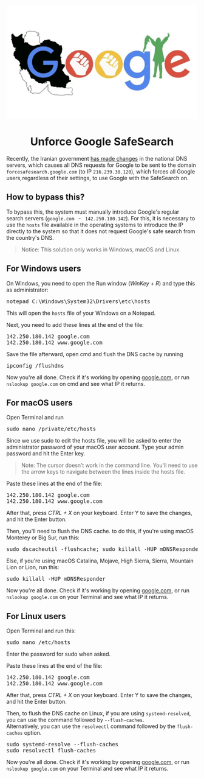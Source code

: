 <div align="center"><img src="./img.jpg" height=300>
<h1>Unforce Google SafeSearch</h1></div>
<p>Recently, the Iranian government <a href="https://digiato-com.translate.goog/article/2022/07/12/safesearch-internet-mobile?_x_tr_sl=fa&_x_tr_tl=en&_x_tr_hl=en&_x_tr_pto=wapp">has made changes</a> in the national DNS servers, which causes all DNS requests for Google to be sent to the domain <code>forcesafesearch.google.com</code> (to IP <code>216.239.38.120</code>), which forces all Google users, regardless of their settings, to use Google with the SafeSearch on.</p>
<h2>How to bypass this?</h2>
<p>To bypass this, the system must manually introduce Google's regular search servers (<code>google.com </code> - <code> 142.250.180.142</code>). For this, it is necessary to use the <code>hosts</code> file available in the operating systems to introduce the IP directly to the system so that it does not request Google's safe search from the country's DNS.</p>
<blockquote>Notice: This solution only works in Windows, macOS and Linux.</blockquote>
<h2>For Windows users</h2>
<p>On Windows, you need to open the Run window (<i>WinKey + R</i>) and type this as administrator:</p>
<pre>notepad C:\Windows\System32\Drivers\etc\hosts</pre>
<p>This will open the <code>hosts</code> file of your Windows on a Notepad.</p>
<p>Next, you need to add these lines at the end of the file:</p>
<pre>142.250.180.142 google.com
142.250.180.142 www.google.com</pre>
<p>Save the file afterward, open cmd and flush the DNS cache by running <pre>ipconfig /flushdns</pre></p>
<p>Now you're all done. Check if it's working by opening <a href="https://google.com">google.com</a>, or run <code>nslookup google.com</code> on cmd and see what IP it returns.</p>
<h2>For macOS users</h2>
<p>Open Terminal and run <pre>sudo nano /private/etc/hosts</pre></p>
<p>Since we use sudo to edit the hosts file, you will be asked to enter the administrator password of your macOS user account. Type your admin password and hit the Enter key.
</p>
<blockquote>Note: The cursor doesn’t work in the command line. You'll need to use the arrow keys to navigate between the lines inside the hosts file.</blockquote>
<p>Paste these lines at the end of the file:</p>
<pre>142.250.180.142 google.com
142.250.180.142 www.google.com</pre>
<p>After that, press <i>CTRL + X</i> on your keyboard. Enter Y to save the changes, and hit the Enter button.</p>
<p>Then, you'll need to flush the DNS cache. to do this, if you're using macOS Monterey or Big Sur, run this: <pre>sudo dscacheutil -flushcache; sudo killall -HUP mDNSResponder</pre>Else, if you're using macOS Catalina, Mojave, High Sierra, Sierra, Mountain Lion or Lion, run this: <pre>sudo killall -HUP mDNSResponder</pre></p>
<p>Now you're all done. Check if it's working by opening <a href="https://google.com">google.com</a>, or run <code>nslookup google.com</code> on your Terminal and see what IP it returns.</p>
<h2>For Linux users</h2>
<p>Open Terminal and run this:<pre>sudo nano /etc/hosts</pre>Enter the password for sudo when asked.</p>
<p>Paste these lines at the end of the file:</p>
<pre>142.250.180.142 google.com
142.250.180.142 www.google.com</pre>
<p>After that, press <i>CTRL + X</i> on your keyboard. Enter Y to save the changes, and hit the Enter button.</p>
<p>Then, to flush the DNS cache on Linux, if you are using <code>systemd-resolved</code>, you can use the command followed by <code>--flush-caches</code>.<br>Alternatively, you can use the <code>resolvectl</code> command followed by the <code>flush-caches</code> option.</p>
<pre>sudo systemd-resolve --flush-caches
sudo resolvectl flush-caches</pre>
<p>Now you're all done. Check if it's working by opening <a href="https://google.com">google.com</a>, or run <code>nslookup google.com</code> on your Terminal and see what IP it returns.</p>
